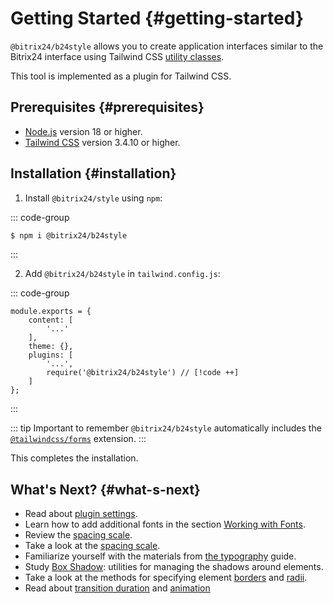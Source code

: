 # Getting Started {#getting-started}

`@bitrix24/b24style` allows you to create application interfaces similar to the Bitrix24 interface using Tailwind CSS [utility classes](https://tailwindcss.com/docs/utility-first).

This tool is implemented as a plugin for Tailwind CSS.

## Prerequisites {#prerequisites}
- [Node.js](https://nodejs.org/) version 18 or higher.
- [Tailwind CSS](https://tailwindcss.com/) version 3.4.10 or higher.

## Installation {#installation}
1. Install `@bitrix24/style` using `npm`:

::: code-group

```sh [npm]
$ npm i @bitrix24/b24style
```

:::

2. Add `@bitrix24/b24style` in `tailwind.config.js`:

::: code-group

```js{8} [tailwind.config.js]
module.exports = {
	content: [
		'...'
	],
	theme: {},
	plugins: [
		'...',
		require('@bitrix24/b24style') // [!code ++]
	]
};
```

:::

::: tip Important to remember
`@bitrix24/b24style` automatically includes the [`@tailwindcss/forms`](https://github.com/tailwindlabs/tailwindcss-forms) extension.
:::

This completes the installation.

## What's Next? {#what-s-next}

- Read about [plugin settings](/guide/config).
- Learn how to add additional fonts in the section [Working with Fonts](/guide/working-with-fonts).
- Review the [spacing scale](/reference/scale).
- Take a look at the [spacing scale](/reference/scale).
- Familiarize yourself with the materials from [the typography](/reference/font-family) guide.
- Study [Box Shadow](/reference/box-shadow): utilities for managing the shadows around elements.
- Take a look at the methods for specifying element [borders](/reference/border-width) and [radii](/reference/border-radius).
- Read about [transition duration](/reference/transition-duration) and [animation](/reference/animation)